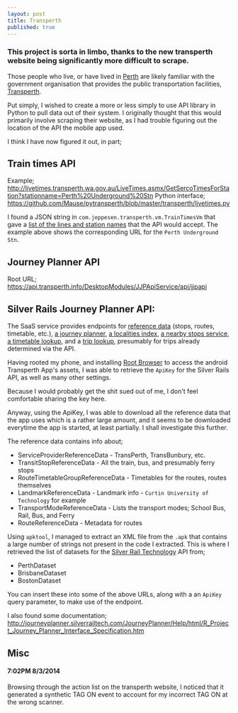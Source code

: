 ```yaml
---
layout: post
title: Transperth
published: true
---
```


### This project is sorta in limbo, thanks to the new transperth website being significantly more difficult to scrape.

Those people who live, or have lived in <a href="http://en.wikipedia.org/wiki/Perth">Perth</a> are likely familiar with the government organisation that provides the public transportation facilities, <a href="http://www.transperth.wa.gov.au">Transperth</a>.

Put simply, I wished to create a more or less simply to use API library in Python to pull data out of their system. I originally thought that this would primarily involve scraping their website, as I had trouble figuring out the location of the API the mobile app used.

I think I have now figured it out, in part;

## Train times API

Example; <http://livetimes.transperth.wa.gov.au/LiveTimes.asmx/GetSercoTimesForStation?stationname=Perth%20Underground%20Stn>
Python interface; <https://github.com/Mause/pytransperth/blob/master/transperth/livetimes.py>

I found a JSON string in `com.jeppesen.transperth.vm.TrainTimesVm` that gave a [list of the lines and station names](https://gist.github.com/Mause/3a01216b8611bb2fb6ea) that the API would accept. The example above shows the corresponding URL for the `Perth Underground Stn`.

## Journey Planner API
Root URL; <https://api.transperth.info/DesktopModules/JJPApiService/api/jjpapi>

## Silver Rails Journey Planner API:

The SaaS service provides endpoints for [reference data](http://journeyplanner.silverrailtech.com/JourneyPlannerService/V2/rest/Datasets/:dataset/AvailableReferenceData) (stops, routes, timetable, etc.), [a journey planner](http://journeyplanner.silverrailtech.com/JourneyPlannerService/V2/rest/Datasets/PerthRestricted/JourneyPlan?from=:from&to=:to&date=:date), [a localities index](http://journeyplanner.silverrailtech.com/JourneyPlannerService/V2/rest/Datasets/PerthRestricted/Localities?searchTerm=:searchTerm), [a nearby stops service](http://journeyplanner.silverrailtech.com/JourneyPlannerService/V2/rest/Datasets/PerthRestricted/NearbyTransitStops?geoCoordinate=:geoCoordinate), [a timetable lookup](http://journeyplanner.silverrailtech.com/JourneyPlannerService/V2/rest/Datasets/PerthRestricted/StopTimetable?stop=:stop&time=:time), and a [trip lookup](http://journeyplanner.silverrailtech.com/JourneyPlannerService/V2/rest/Datasets/PerthRestricted/Trip?tripUid=:tripUid&tripDate=:tripDate), presumably for trips already determined via the API.

Having rooted my phone, and installing [Root Browser](https://play.google.com/store/apps/details?id=com.jrummy.root.browserfree) to access the android Transperth App's assets, I was able to retrieve the `ApiKey` for the Silver Rails API, as well as many other settings.

Because I would probably get the shit sued out of me, I don't feel comfortable sharing the key here.

Anyway, using the ApiKey, I was able to download all the reference data that the app uses which is a rather large amount, and it seems to be downloaded everytime the app is started, at least partially. I shall investigate this further.

The reference data contains info about;

 * ServiceProviderReferenceData - TransPerth, TransBunbury, etc.
 * TransitStopReferenceData - All the train, bus, and presumably ferry stops
 * RouteTimetableGroupReferenceData - Timetables for the routes, routes themselves
 * LandmarkReferenceData - Landmark info - `Curtin University of Technology` for example
 * TransportModeReferenceData - Lists the transport modes; School Bus, Rail, Bus, and Ferry
 * RouteReferenceData - Metadata for routes

Using `apktool`, I managed to extract an XML file from the `.apk` that contains a large number of strings not present in the code I extracted. This is where I retrieved the list of datasets for the [Silver Rail Technology](http://silverrailtech.com) API from;

 * PerthDataset
 * BrisbaneDataset
 * BostonDataset

You can insert these into some of the above URLs, along with a an `ApiKey` query parameter, to make use of the endpoint.

I also found some documentation; <http://journeyplanner.silverrailtech.com/JourneyPlanner/Help/html/R_Project_Journey_Planner_Interface_Specification.htm>

## Misc

#### 7:02PM 8/3/2014 ####

Browsing through the action list on the transperth website, I noticed that it generated a synthetic TAG ON event to account for my incorrect TAG ON at the wrong scanner.


